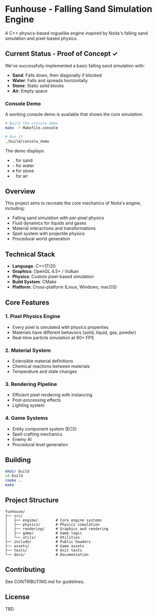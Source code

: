 # Funhouse - Falling Sand Simulation Engine

A C++ physics-based roguelike engine inspired by Noita's falling sand simulation and pixel-based physics.

## Current Status - Proof of Concept ✓

We've successfully implemented a basic falling sand simulation with:
- **Sand**: Falls down, then diagonally if blocked
- **Water**: Falls and spreads horizontally  
- **Stone**: Static solid blocks
- **Air**: Empty space

### Console Demo

A working console demo is available that shows the core simulation:

```bash
# Build the console demo
make -f Makefile.console

# Run it
./build/console_demo
```

The demo displays:
- `.` for sand
- `~` for water
- `#` for stone
- ` ` for air

## Overview

This project aims to recreate the core mechanics of Noita's engine, including:
- Falling sand simulation with per-pixel physics
- Fluid dynamics for liquids and gases
- Material interactions and transformations
- Spell system with projectile physics
- Procedural world generation

## Technical Stack

- **Language**: C++17/20
- **Graphics**: OpenGL 4.5+ / Vulkan
- **Physics**: Custom pixel-based simulation
- **Build System**: CMake
- **Platform**: Cross-platform (Linux, Windows, macOS)

## Core Features

### 1. Pixel Physics Engine
- Every pixel is simulated with physics properties
- Materials have different behaviors (solid, liquid, gas, powder)
- Real-time particle simulation at 60+ FPS

### 2. Material System
- Extensible material definitions
- Chemical reactions between materials
- Temperature and state changes

### 3. Rendering Pipeline
- Efficient pixel rendering with instancing
- Post-processing effects
- Lighting system

### 4. Game Systems
- Entity component system (ECS)
- Spell crafting mechanics
- Enemy AI
- Procedural level generation

## Building

```bash
mkdir build
cd build
cmake ..
make
```

## Project Structure

```
funhouse/
├── src/
│   ├── engine/        # Core engine systems
│   ├── physics/       # Physics simulation
│   ├── rendering/     # Graphics and rendering
│   ├── game/          # Game logic
│   └── utils/         # Utilities
├── include/           # Public headers
├── assets/            # Game assets
├── tests/             # Unit tests
└── docs/              # Documentation
```

## Contributing

See CONTRIBUTING.md for guidelines.

## License

TBD